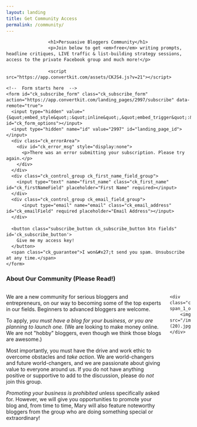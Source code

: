 ```yaml
---
layout: landing
title: Get Community Access
permalink: /community/
---
```


<div class="container-fluid">
            <div id="invite-header" class="row">
            
                    <h1>Persuasive Bloggers Community</h1>
                    <p>Join below to get <em>free</em> writing prompts, headline critiques, LIVE traffic & list-building strategy sessions, access to the private Facebook group and much more!</p>
                    
                    <script src="https://app.convertkit.com/assets/CKJS4.js?v=21"></script>

<div class="ck_form ck_vertical_subscription_form">

  <div class="ck_form_fields">

    <!--  Form starts here  -->
    <form id="ck_subscribe_form" class="ck_subscribe_form" action="https://app.convertkit.com/landing_pages/2997/subscribe" data-remote="true">
      <input type="hidden" value="{&quot;embed_style&quot;:&quot;inline&quot;,&quot;embed_trigger&quot;:&quot;scroll_percentage&quot;,&quot;scroll_percentage&quot;:&quot;70&quot;,&quot;delay_seconds&quot;:&quot;10&quot;,&quot;display_position&quot;:&quot;br&quot;,&quot;display_devices&quot;:&quot;all&quot;,&quot;days_no_show&quot;:&quot;15&quot;,&quot;converted_behavior&quot;:&quot;show&quot;}" id="ck_form_options"></input>
      <input type="hidden" name="id" value="2997" id="landing_page_id"></input>
      <div class="ck_errorArea">
        <div id="ck_error_msg" style="display:none">
          <p>There was an error submitting your subscription. Please try again.</p>
        </div>
      </div>
      <div class="ck_control_group ck_first_name_field_group">
        <input type="text" name="first_name" class="ck_first_name" id="ck_firstNameField" placeholder="First Name" required></input>
      </div>
      <div class="ck_control_group ck_email_field_group">
          <input type="email" name="email" class="ck_email_address" id="ck_emailField" required placeholder="Email Address"></input>
      </div>

      <button class="subscribe_button ck_subscribe_button btn fields" id='ck_subscribe_button'>
        Give me my access key!
      </button>
      <span class="ck_guarantee">I won&#x27;t send you spam. Unsubscribe at any time.</span>
    </form>
  </div>
  
 </div>
 
</div>

<div class="padding-regular no-padding-bottom"><h3 class="no-padding-bottom">About Our Community (Please Read!)</h3></div>
<div class="columns group">
    <div class="col span_2_of_3">

<div class="text-align-left">
<p>We are a new community for serious bloggers and entrepreneurs, on our way to becoming some of the top experts in our fields. Beginners to advanced bloggers are welcome.</p>

<p>To apply, <em>you must have a blog for your business, or you are planning to launch one.</em> (We are looking to make money online. We are not "hobby" bloggers, even though we think those blogs are awesome.)</p>

<p>Most importantly, you must have the drive and work ethic to overcome obstacles and <em>take action</em>. We are world-changers and future world-changers, and we are passionate about giving value to everyone around us. If you do not have anything positive or supportive to add to the discussion, please do <em>not</em> join this group.</p>

<p><em>Promoting your business is prohibited</em> unless specifically asked for. However, we will give you opportunities to promote your blog and, from time to time, Mary will also feature noteworthy bloggers from the group who are doing something special or extraordinary!</p>
</div>

</div>

    <div class="col span_1_of_3">
        <img src="/img/photoshoot-(20).jpg">
    </div> 
</div>




</div>

&nbsp;
